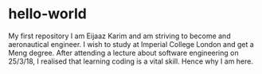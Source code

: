 # hello-world
My first repository
I am Eijaaz Karim and am striving to become and aeronautical engineer. I wish to study at Imperial College London and get a Meng degree. After attending a lecture about software engineering on 25/3/18, I realised that learning coding is a vital skill. Hence why I am here.
